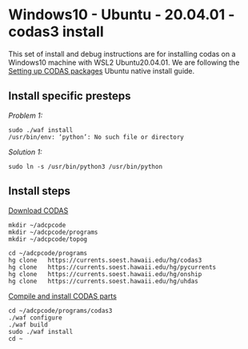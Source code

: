 # Windows10 - Ubuntu - 20.04.01 - codas3 install
This set of install and debug instructions are for installing codas on a Windows10 machine with WSL2 Ubuntu20.04.01. We are following the [Setting up CODAS packages](https://currents.soest.hawaii.edu/docs/adcp_doc/codas_setup/codas_config/index.html) Ubuntu native install guide.

## Install specific presteps
*Problem 1:*
```
sudo ./waf install
/usr/bin/env: ‘python’: No such file or directory
```
*Solution 1:*
```
sudo ln -s /usr/bin/python3 /usr/bin/python
```



## Install steps
[Download CODAS](https://currents.soest.hawaii.edu/docs/adcp_doc/codas_setup/codas_config/index.html#download-codas-software-using-mercurial)
```
mkdir ~/adcpcode
mkdir ~/adcpcode/programs
mkdir ~/adcpcode/topog

cd ~/adcpcode/programs
hg clone   https://currents.soest.hawaii.edu/hg/codas3
hg clone   https://currents.soest.hawaii.edu/hg/pycurrents
hg clone   https://currents.soest.hawaii.edu/hg/onship
hg clone   https://currents.soest.hawaii.edu/hg/uhdas
```
[Compile and install CODAS parts](https://currents.soest.hawaii.edu/docs/adcp_doc/codas_setup/codas_config/index.html#compile-and-install-codas-components)

```
cd ~/adcpcode/programs/codas3
./waf configure
./waf build
sudo ./waf install
cd ~
```
